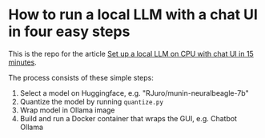# How to run a local LLM with a chat UI in four easy steps
This is the repo for the article [Set up a local LLM on CPU with chat UI in 15 minutes](https://towardsdatascience.com/set-up-a-local-llm-on-cpu-with-chat-ui-in-15-minutes-4cdc741408df).


The process consists of these simple steps:

1. Select a model on Huggingface, e.g. "RJuro/munin-neuralbeagle-7b"
2. Quantize the model by running `quantize.py`
3. Wrap model in Ollama image
4. Build and run a Docker container that wraps the GUI, e.g. Chatbot Ollama
